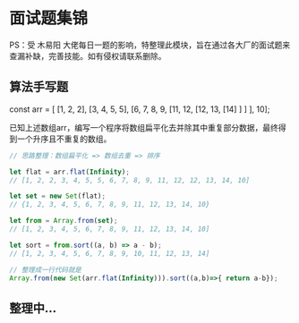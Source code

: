 # 面试题集锦

PS：受 木易阳 大佬每日一题的影响，特整理此模块，旨在通过各大厂的面试题来查漏补缺，完善技能。如有侵权请联系删除。

## 算法手写题

const arr = [ [1, 2, 2], [3, 4, 5, 5], [6, 7, 8, 9, [11, 12, [12, 13, [14] ] ] ], 10];

已知上述数组arr，编写一个程序将数组扁平化去并除其中重复部分数据，最终得到一个升序且不重复的数组。

``` js
// 思路整理：数组扁平化 => 数组去重 => 排序

let flat = arr.flat(Infinity);
// [1, 2, 2, 3, 4, 5, 5, 6, 7, 8, 9, 11, 12, 12, 13, 14, 10]

let set = new Set(flat);
// {1, 2, 3, 4, 5, 6, 7, 8, 9, 11, 12, 13, 14, 10}

let from = Array.from(set);
// [1, 2, 3, 4, 5, 6, 7, 8, 9, 11, 12, 13, 14, 10]

let sort = from.sort((a, b) => a - b);
// [1, 2, 3, 4, 5, 6, 7, 8, 9, 10, 11, 12, 13, 14]

// 整理成一行代码就是
Array.from(new Set(arr.flat(Infinity))).sort((a,b)=>{ return a-b});
```

## 整理中...



<!-- 
## ['1','2','3'].map(parseInt)

**你可能会认为答案是：[1, 2, 3]，非也。正确答案是：[1, NaN, NaN]**

Map 有三个参数，分别是当前索引元素，索引，原数组

![gBftwj.jpg](https://t1.picb.cc/uploads/2019/09/11/gBftwj.jpg)

<h3>原因</h3>

**其实就是 map 的 callback的第二个参数 index 被当做parseInt 的第二个参数radix 来使用了**

仔细想一下，我们原本以为我们的的三次调用是这样的

``` js
parseInt('1')
parseInt('2')
parseInt('3')
```

实际上是这样被调用的

``` js
parseInt('1',0,theArray);
parseInt('2',1,theArray);
parseInt('3',2,theArray);
```

**那么重点来了，index 是如何影响 radix的呢？**

第一次，当我我们第一次调用的时候 是这样的：parseInt('1',0) 这个是没问题的 转十进制的 看我红框的图片 返回 1。

第二次，调用第二个index参数是1,也是说1作为数值的基础。规范里说的很清楚了，如果基础是非0或者小于2，函数都不会查询字符串直接返回NaN。

第三次，2作为基数。这就意味着字符串将被解析成字节数，也就是仅仅包含数值0和1。parseInt的规范第十一步指出，它仅尝试分析第一个字符的左侧，这个字符还不是要求基数的有效数字。这个字符串的第一个字符是“3”，它并不是基础基数2的一个有效数字。所以这个子字符串将被解析为空。第十二步说了：如果子字符串被解析成空了，函数将返回为NaN。

所以这里的结果就应该是[1,NaN,NaN]。

这里问题所在就是容易忽视 parseInt 是需要两个参数的。map中有三个参数。所以这里结合起来，就导致了上面问题。

解决方案如下：

``` js
['1','2','3'].map(val => parseInt(val));
```

当然，我们也可以写：

``` js
['1','2','3'].map(Number);
``` -->

